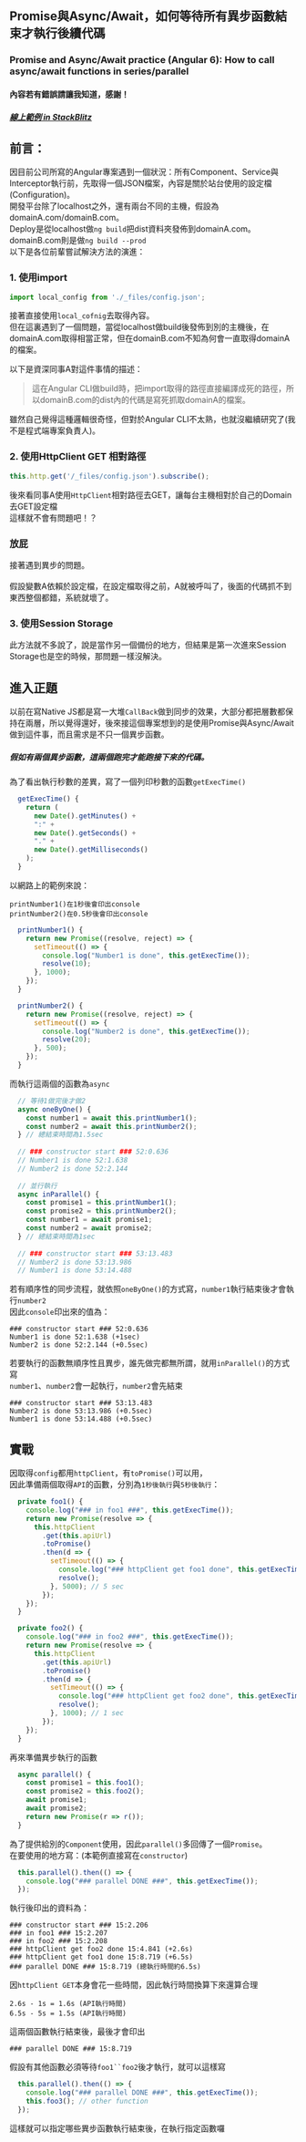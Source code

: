 ## Promise與Async/Await，如何等待所有異步函數結束才執行後續代碼
### Promise and Async/Await practice (Angular 6): How to call async/await functions in series/parallel

#### 內容若有錯誤請讓我知道，感謝！
##### [線上範例 in StackBlitz](https://stackblitz.com/edit/angular-parallel-practice)

## 前言：<br>
因目前公司所寫的Angular專案遇到一個狀況：所有Component、Service與Interceptor執行前，先取得一個JSON檔案，內容是關於站台使用的設定檔(Configuration)。<br>
開發平台除了localhost之外，還有兩台不同的主機，假設為domainA.com/domainB.com。<br>
Deploy是從localhost做`ng build`把dist資料夾發佈到domainA.com。<br>
domainB.com則是做`ng build --prod`<br>
以下是各位前輩嘗試解決方法的演進：

### 1. 使用import
```javascript
import local_config from './_files/config.json';
```
接著直接使用`local_cofnig`去取得內容。<br>
但在這裏遇到了一個問題，當從localhost做build後發佈到別的主機後，在domainA.com取得相當正常，但在domainB.com不知為何會一直取得domainA的檔案。<br>

以下是資深同事A對這件事情的描述：<br>
> 這在Angular CLI做build時，把import取得的路徑直接編譯成死的路徑，所以domainB.com的dist內的代碼是寫死抓取domainA的檔案。

雖然自己覺得這種邏輯很奇怪，但對於Angular CLI不太熟，也就沒繼續研究了(我不是程式端專案負責人)。
### 2. 使用HttpClient GET 相對路徑
```javascript
this.http.get('/_files/config.json').subscribe();
```
後來看同事A使用`HttpClient`相對路徑去GET，讓每台主機相對於自己的Domain去GET設定檔<br>
這樣就不會有問題吧！？
### 放屁
接著遇到異步的問題。<br>
<br>
假設變數A依賴於設定檔，在設定檔取得之前，A就被呼叫了，後面的代碼抓不到東西整個都錯，系統就壞了。
### 3. 使用Session Storage
此方法就不多說了，說是當作另一個備份的地方，但結果是第一次進來Session Storage也是空的時候，那問題一樣沒解決。
## 進入正題
以前在寫Native JS都是寫一大堆`CallBack`做到同步的效果，大部分都把層數都保持在兩層，所以覺得還好，後來接這個專案想到的是使用Promise與Async/Await做到這件事，而且需求是不只一個異步函數。
##### 假如有兩個異步函數，這兩個跑完才能跑接下來的代碼。
為了看出執行秒數的差異，寫了一個列印秒數的函數`getExecTime()`
```javascript
  getExecTime() {
    return (
      new Date().getMinutes() +
      ":" +
      new Date().getSeconds() +
      "." +
      new Date().getMilliseconds()
    );
  }
```
以網路上的範例來說：
    
    printNumber1()在1秒後會印出console
    printNumber2()在0.5秒後會印出console

```javascript
  printNumber1() {
    return new Promise((resolve, reject) => {
      setTimeout(() => {
        console.log("Number1 is done", this.getExecTime());
        resolve(10);
      }, 1000);
    });
  }

  printNumber2() {
    return new Promise((resolve, reject) => {
      setTimeout(() => {
        console.log("Number2 is done", this.getExecTime());
        resolve(20);
      }, 500);
    });
  }
```
而執行這兩個的函數為`async`
```javascript
  // 等待1做完後才做2
  async oneByOne() {
    const number1 = await this.printNumber1();
    const number2 = await this.printNumber2();
  } // 總結束時間為1.5sec
  
  // ### constructor start ### 52:0.636
  // Number1 is done 52:1.638
  // Number2 is done 52:2.144
  
  // 並行執行
  async inParallel() {
    const promise1 = this.printNumber1();
    const promise2 = this.printNumber2();
    const number1 = await promise1;
    const number2 = await promise2;
  } // 總結束時間為1sec
  
  // ### constructor start ### 53:13.483
  // Number2 is done 53:13.986
  // Number1 is done 53:14.488
```
若有順序性的同步流程，就依照`oneByOne()`的方式寫，`number1`執行結束後才會執行`number2`<br>
因此`console`印出來的值為：
  
    ### constructor start ### 52:0.636
    Number1 is done 52:1.638 (+1sec)
    Number2 is done 52:2.144 (+0.5sec)
    
若要執行的函數無順序性且異步，誰先做完都無所謂，就用`inParallel()`的方式寫<br>
`number1`、`number2`會一起執行，`number2`會先結束
    
    ### constructor start ### 53:13.483
    Number2 is done 53:13.986 (+0.5sec)
    Number1 is done 53:14.488 (+0.5sec)
## 實戰
因取得`config`都用`httpClient`，有`toPromise()`可以用，<br>
因此準備兩個取得`API`的函數，分別為`1秒後執行`與`5秒後執行`：
```javascript
  private foo1() {
    console.log("### in foo1 ###", this.getExecTime());
    return new Promise(resolve => {
      this.httpClient
        .get(this.apiUrl)
        .toPromise()
        .then(d => {
          setTimeout(() => {
            console.log("### httpClient get foo1 done", this.getExecTime());
            resolve();
          }, 5000); // 5 sec
        });
    });
  }

  private foo2() {
    console.log("### in foo2 ###", this.getExecTime());
    return new Promise(resolve => {
      this.httpClient
        .get(this.apiUrl)
        .toPromise()
        .then(d => {
          setTimeout(() => {
            console.log("### httpClient get foo2 done", this.getExecTime());
            resolve();
          }, 1000); // 1 sec
        });
    });
  }
```
再來準備異步執行的函數
```javascript
  async parallel() {
    const promise1 = this.foo1();
    const promise2 = this.foo2();
    await promise1;
    await promise2;
    return new Promise(r => r());
  }
```
為了提供給別的`Component`使用，因此`parallel()`多回傳了一個`Promise`。<br>
在要使用的地方寫：(本範例直接寫在`constructor`)
```javascript
  this.parallel().then(() => {
    console.log("### parallel DONE ###", this.getExecTime());
  });
```
執行後印出的資料為：

    ### constructor start ### 15:2.206
    ### in foo1 ### 15:2.207 
    ### in foo2 ### 15:2.208
    ### httpClient get foo2 done 15:4.841 (+2.6s)
    ### httpClient get foo1 done 15:8.719 (+6.5s)
    ### parallel DONE ### 15:8.719 (總執行時間約6.5s)

因`httpClient GET`本身會花一些時間，因此執行時間換算下來還算合理

    2.6s - 1s = 1.6s (API執行時間)
    6.5s - 5s = 1.5s (API執行時間)
這兩個函數執行結束後，最後才會印出

    ### parallel DONE ### 15:8.719
假設有其他函數必須等待`foo1``foo2`後才執行，就可以這樣寫
```javascript
  this.parallel().then(() => {
    console.log("### parallel DONE ###", this.getExecTime());
    this.foo3(); // other function
  });
```
這樣就可以指定哪些異步函數執行結束後，在執行指定函數囉
